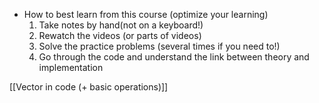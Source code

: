 - How to best learn from this course (optimize your learning)
	1. Take notes by hand(not on a keyboard!)
	2. Rewatch the videos (or parts of videos)
	3. Solve the practice problems (several times if you need to!)
	4. Go through the code and understand the link between theory and implementation

[[Vector in code (+ basic operations)]]
	